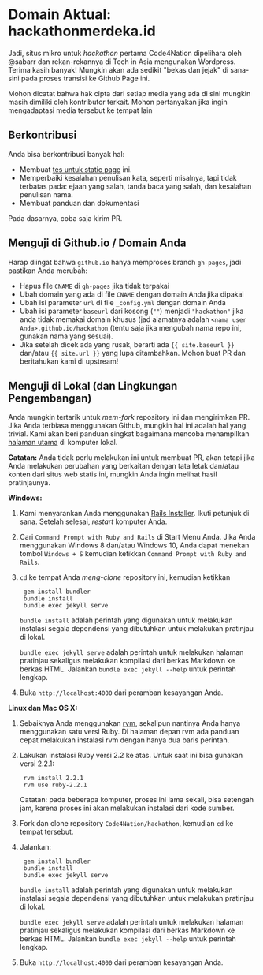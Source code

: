 # Domain Aktual: hackathonmerdeka.id

Jadi, situs mikro untuk *hackathon* pertama Code4Nation dipelihara oleh @sabarr
dan rekan-rekannya di Tech in Asia mengunakan Wordpress. Terima kasih banyak!
Mungkin akan ada sedikit "bekas dan jejak" di sana-sini pada proses transisi
ke Github Page ini.

Mohon dicatat bahwa hak cipta dari setiap media yang ada di sini mungkin
masih dimiliki oleh kontributor terkait. Mohon pertanyakan jika ingin
mengadaptasi media tersebut ke tempat lain

## Berkontribusi

Anda bisa berkontribusi banyak hal:

- Membuat [tes untuk static page] ini.
- Memperbaiki kesalahan penulisan kata, seperti misalnya, tapi tidak terbatas
  pada: ejaan yang salah, tanda baca yang salah, dan kesalahan penulisan nama.
- Membuat panduan dan dokumentasi

Pada dasarnya, coba saja kirim PR.

## Menguji di Github.io / Domain Anda

Harap diingat bahwa `github.io` hanya memproses branch `gh-pages`, jadi
pastikan Anda merubah:
- Hapus file `CNAME` di `gh-pages` jika tidak terpakai
- Ubah domain yang ada di file `CNAME` dengan domain Anda jika dipakai
- Ubah isi parameter `url` di file `_config.yml` dengan domain Anda
- Ubah isi parameter `baseurl` dari kosong (`""`) menjadi `"hackathon"` jika anda tidak memakai domain khusus (jad alamatnya adalah `<nama user Anda>.github.io/hackathon` (tentu saja jika mengubah nama repo ini, gunakan nama yang sesuai).
- Jika setelah dicek ada yang rusak, berarti ada `{{ site.baseurl }}` dan/atau `{{ site.url }}` yang lupa ditambahkan. Mohon buat PR dan beritahukan kami di upstream!

## Menguji di Lokal (dan Lingkungan Pengembangan)

Anda mungkin tertarik untuk *mem-fork* repository ini dan mengirimkan PR. Jika
Anda terbiasa menggunakan Github, mungkin hal ini adalah hal yang trivial.
Kami akan beri panduan singkat bagaimana mencoba menampilkan [halaman utama]
di komputer lokal.

**Catatan:** Anda tidak perlu melakukan ini untuk membuat PR, akan tetapi jika
Anda melakukan perubahan yang berkaitan dengan tata letak dan/atau konten dari
situs web statis ini, mungkin Anda ingin melihat hasil pratinjaunya.

**Windows:**

1. Kami menyarankan Anda menggunakan [Rails Installer]. Ikuti petunjuk di sana.
   Setelah selesai, *restart* komputer Anda.
1. Cari `Command Prompt with Ruby and Rails` di Start Menu Anda. Jika Anda
   menggunakan Windows 8 dan/atau Windows 10, Anda dapat menekan tombol
   `Windows + S` kemudian ketikkan `Command Prompt with Ruby and Rails`.
1. `cd` ke tempat Anda *meng-clone* repository ini, kemudian ketikkan

        gem install bundler
        bundle install
        bundle exec jekyll serve

    `bundle install` adalah perintah yang digunakan untuk melakukan instalasi
    segala dependensi yang dibutuhkan untuk melakukan pratinjau di lokal.

    `bundle exec jekyll serve` adalah perintah untuk melakukan halaman pratinjau
    sekaligus melakukan kompilasi dari berkas Markdown ke berkas HTML. Jalankan
    `bundle exec jekyll --help` untuk perintah lengkap.

1. Buka `http://localhost:4000` dari peramban kesayangan Anda.

**Linux dan Mac OS X:**

1. Sebaiknya Anda menggunakan [rvm], sekalipun nantinya Anda hanya menggunakan
   satu versi Ruby. Di halaman depan rvm ada panduan cepat melakukan instalasi
   rvm dengan hanya dua baris perintah.
1. Lakukan instalasi Ruby versi 2.2 ke atas. Untuk saat ini bisa gunakan versi
   2.2.1:

        rvm install 2.2.1
        rvm use ruby-2.2.1

    Catatan: pada beberapa komputer, proses ini lama sekali, bisa setengah jam,
    karena proses ini akan melakukan instalasi dari kode sumber.

1. Fork dan clone repository `Code4Nation/hackathon`, kemudian `cd` ke tempat
   tersebut.

1. Jalankan:

        gem install bundler
        bundle install
        bundle exec jekyll serve

    `bundle install` adalah perintah yang digunakan untuk melakukan instalasi
    segala dependensi yang dibutuhkan untuk melakukan pratinjau di lokal.

    `bundle exec jekyll serve` adalah perintah untuk melakukan halaman pratinjau
    sekaligus melakukan kompilasi dari berkas Markdown ke berkas HTML. Jalankan
    `bundle exec jekyll --help` untuk perintah lengkap.

1. Buka `http://localhost:4000` dari peramban kesayangan Anda.

[tes untuk static page]: https://github.com/blog/1939-how-github-uses-github-to-document-github
[halaman utama]: http://code4nation.github.io/hackathon/
[Rails Installer]: http://railsinstaller.org/en
[rvm]: http://rvm.io
